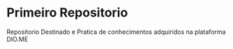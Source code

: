 # Primeiro Repositorio
Repositorio Destinado e Pratica de conhecimentos adquiridos na plataforma DIO.ME
